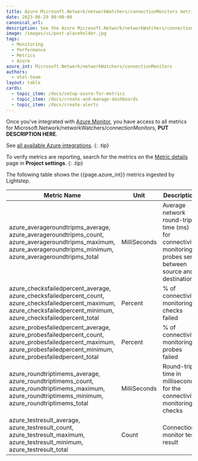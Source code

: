 ```yaml
---
title: Azure Microsoft.Network/networkWatchers/connectionMonitors metrics
date: 2023-06-29 00:00:00
canonical_url:
description: See the Azure Microsoft.Network/networkWatchers/connectionMonitors metrics ingested by Lightstep Observability
image: /images/ui/post-placeholder.jpg
tags:
  - Monitoring
  - Performance
  - Metrics
  - Azure
azure_int: Microsoft.Network/networkWatchers/connectionMonitors
authors:
  - otel-team
layout: table
cards:
  - topic_item: /docs/setup-azure-for-metrics
  - topic_item: /docs/create-and-manage-dashboards
  - topic_item: /docs/create-alerts
---
```

Once you've integrated with [Azure Monitor](/docs/setup-azure-for-metrics), you have access to all metrics for Microsoft.Network/networkWatchers/connectionMonitors, **PUT DESCRIPTION HERE**. 

See [all available Azure integrations](/docs/azure-metrics).
{: .tip}

To verify metrics are reporting, search for the metrics on the [Metric details](/docs/manage-metric-details) page in **Project settings**.
{: .tip}

The following table shows the {{page.azure_int}} metrics ingested by Lightstep.
<table class="table-aws">
<colgroup><col span="1" style="width: 35%;" /><col span="1" style="width: 15%;" /><col span="1" style="width: 35%;" /></colgroup>
  <thead>
    <th>Metric Name</th>
    <th>Unit</th>
    <th>Description</th>
  </thead>
  <tr>
    <td>azure_averageroundtripms_average, azure_averageroundtripms_count, azure_averageroundtripms_maximum, azure_averageroundtripms_minimum, azure_averageroundtripms_total</td>
    <td>MilliSeconds</td>
    <td>Average network round-trip time (ms) for connectivity monitoring probes sent between source and destination</td>
  </tr>
  <tr>
    <td>azure_checksfailedpercent_average, azure_checksfailedpercent_count, azure_checksfailedpercent_maximum, azure_checksfailedpercent_minimum, azure_checksfailedpercent_total</td>
    <td>Percent</td>
    <td>% of connectivity monitoring checks failed</td>
  </tr>
  <tr>
    <td>azure_probesfailedpercent_average, azure_probesfailedpercent_count, azure_probesfailedpercent_maximum, azure_probesfailedpercent_minimum, azure_probesfailedpercent_total</td>
    <td>Percent</td>
    <td>% of connectivity monitoring probes failed</td>
  </tr>
  <tr>
    <td>azure_roundtriptimems_average, azure_roundtriptimems_count, azure_roundtriptimems_maximum, azure_roundtriptimems_minimum, azure_roundtriptimems_total</td>
    <td>MilliSeconds</td>
    <td>Round-trip time in milliseconds for the connectivity monitoring checks</td>
  </tr>
  <tr>
    <td>azure_testresult_average, azure_testresult_count, azure_testresult_maximum, azure_testresult_minimum, azure_testresult_total</td>
    <td>Count</td>
    <td>Connection monitor test result</td>
  </tr>
</table>
